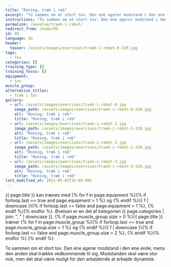 ```yaml
---
title: "Roning, træk i reb"
excerpt: "To sammen om et stort tov. Den ene agerer modstand i den ene ende, mens den anden skal trække vedkommende til sig."
instructions: "To sammen om et stort tov. Den ene agerer modstand i den ene ende, mens den anden skal trække vedkommende til sig."
permalink: /oevelse/traek-i-rebet/
redirect_from: /node/89
id: 89
language: da
header:
  teaser: /assets/images/exercises/traek-i-rebet-0-320.jpg
tags:
  - tov
categories: []
training_type: []
training_focus: []
equipment:
  - tov
muscle_group:
alternative_titles:
  - Træk i tov
gallery:
  - url: /assets/images/exercises/traek-i-rebet-0.jpg
    image_path: /assets/images/exercises/traek-i-rebet-0-320.jpg
    alt: "Roning, træk i reb"
    title: "Roning, træk i reb"
  - url: /assets/images/exercises/traek-i-rebet-1.jpg
    image_path: /assets/images/exercises/traek-i-rebet-1-320.jpg
    alt: "Roning, træk i reb"
    title: "Roning, træk i reb"
  - url: /assets/images/exercises/traek-i-rebet-2.jpg
    image_path: /assets/images/exercises/traek-i-rebet-2-320.jpg
    alt: "Roning, træk i reb"
    title: "Roning, træk i reb"
  - url: /assets/images/exercises/traek-i-rebet-3.jpg
    image_path: /assets/images/exercises/traek-i-rebet-3-320.jpg
    alt: "Roning, træk i reb"
    title: "Roning, træk i reb"
last_modified_at: 2011-05-02T16:05:40Z
---
```

{{ page.title }} kan trænes med {% for f in page.equipment %}{% if forloop.last == true and page.equipment > 1 %} og {% endif %}{{ f | downcase  }}{% if forloop.last == false and page.equipment > 1 %}, {% endif %}{% endfor %}. Øvelsen er en del af kategorien {{ page.categories | join: ", " | downcase }}. {% if page.muscle_group.size > 0 %}{{ page.title }} træner {% for f in page.muscle_group %}{% if forloop.last == true and page.muscle_group.size > 1 %} og {% endif %}{{ f | downcase }}{% if forloop.last == false and page.muscle_group.size > 2 %}, {% endif %}{% endfor %}.{% endif %}

To sammen om et stort tov. Den ene agerer modstand i den ene ende, mens den anden skal trække vedkommende til sig. Modstanden skal være stor nok, men det skal være muligt for den arbejdende at arbejde dynamisk.
